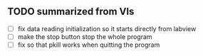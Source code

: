 ## TODO summarized from VIs

- [ ] fix data reading initialization so it starts directly from labview
- [ ] make the stop button stop the whole program
- [ ] fix so that pkill works when quitting the program
